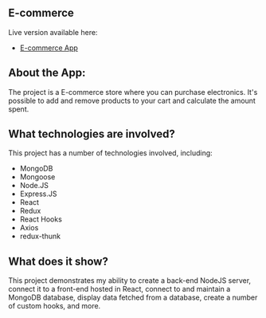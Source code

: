 ## E-commerce

 Live version available here:
 -  [E-commerce App](http://vercel.app)
 
 ## About the App: 

The project is a E-commerce store where you can purchase electronics. It's possible to add and remove products to your cart and calculate the amount spent.


## What technologies are involved?

This project has a number of technologies involved, including:

 - MongoDB
 - Mongoose
 - Node.JS
 - Express.JS
 - React
 - Redux
 - React Hooks
 - Axios
 - redux-thunk
 
 ## What does it show?
This project demonstrates my ability to create a back-end NodeJS server, connect it to a front-end hosted in React, connect to and maintain a MongoDB database, display data fetched from a database, create a number of custom hooks, and more.
